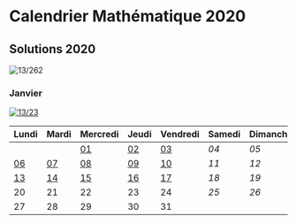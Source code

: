# Calendrier Mathématique 2020

## Solutions 2020

![13/262](https://img.shields.io/static/v1?label=solutions&message=13/262%20%285%25%29&color=blueviolet)

### Janvier

[![13/23](https://img.shields.io/static/v1?label=en%20cours&message=13/23&color=informational)](janvier/)

|Lundi|Mardi|Mercredi|Jeudi|Vendredi|Samedi|Dimanche|
|---|---|---|---|---|---|---|
|    |    | [01](janvier/README.md#mercredi-1-janvier) | [02](janvier/README.md#jeudi-2-janvier) | [03](janvier/README.md#vendredi-3-janvier) | *04* | *05* |
| [06](janvier/README.md#lundi-6-janvier) | [07](janvier/README.md#mardi-7-janvier) | [08](janvier/README.md#mercredi-8-janvier) | [09](janvier/README.md#jeudi-9-janvier) | [10](janvier/README.md#vendredi-10-janvier) | *11* | *12* |
| [13](janvier/README.md#lundi-13-janvier) | [14](janvier/README.md#mardi-14-janvier) | [15](janvier/README.md#mercredi-15-janvier) | [16](janvier/README.md#jeudi-16-janvier) | [17](janvier/README.md#vendredi-17-janvier) | *18* | *19* |
| 20 | 21 | 22 | 23 | 24 | *25* | *26* |
| 27 | 28 | 29 | 30 | 31 |    |    |

